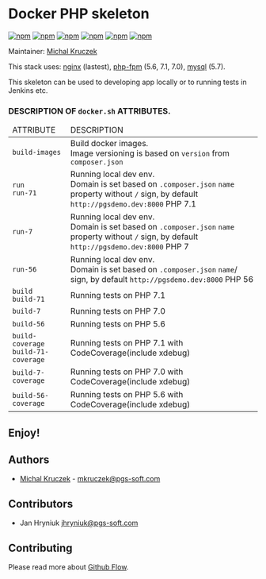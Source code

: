 # Docker PHP skeleton

[![npm](https://img.shields.io/badge/nginx-1.10-brightgreen.svg)]()
[![npm](https://img.shields.io/badge/node-4.2-brightgreen.svg)]()
[![npm](https://img.shields.io/badge/php-5.6-brightgreen.svg)]()
[![npm](https://img.shields.io/badge/php-7.0-brightgreen.svg)]()
[![npm](https://img.shields.io/badge/php-7.1-brightgreen.svg)]()
[![npm](https://img.shields.io/badge/mysql-5.7-brightgreen.svg)]()

Maintainer: [Michal Kruczek](https://github.com/partikus)

This stack uses: [nginx](https://hub.docker.com/_/nginx/) (lastest), [php-fpm](https://hub.docker.com/_/php/) (5.6, 7.1, 7.0), [mysql](https://hub.docker.com/_/mysql/) (5.7).

This skeleton can be used to developing app locally or to running tests in Jenkins etc.

### DESCRIPTION OF `docker.sh` ATTRIBUTES.

<table>
    <thead>
        <td>ATTRIBUTE</td>
        <td>DESCRIPTION</td>
    </thead>
    <tbody>
        <tr>
            <td>
                <code>build-images</code>
            </td>
            <td>
                Build docker images.<br>
                Image versioning is based on <code>version</code> from <code>composer.json</code>
            </td>
        </tr>
        <tr>
            <td>
                <code>run</code><br>
                <code>run-71</code>
            </td>
            <td>
                Running local dev env.<br>
                Domain is set based on <code>.composer.json</code> <code>name</code> property without <code>/</code> sign, by default <code>http://pgsdemo.dev:8000</code> PHP 7.1
            </td>
        </tr>
        <tr>
            <td>
                <code>run-7</code>
            </td>
            <td>
                Running local dev env.<br>
                Domain is set based on <code>.composer.json</code> <code>name</code> property without <code>/</code> sign, by default <code>http://pgsdemo.dev:8000</code> PHP 7
            </td>
        </tr>
        <tr>
            <td>
                <code>run-56</code>
            </td>
            <td>
                Running local dev env.<br>
                Domain is set based on <code>.composer.json</code> <code>name</code property without <code>/</code> sign, by default <code>http://pgsdemo.dev:8000</code> PHP 56
            </td>
        </tr>
        <tr>
            <td>
                <code>build</code><br>
                <code>build-71</code>
            </td>
            <td>
                Running tests on PHP 7.1
            </td>
        </tr>
        <tr>
            <td>
                <code>build-7</code>
            </td>
            <td>
                Running tests on PHP 7.0
            </td>
        </tr>
        <tr>
            <td>
                <code>build-56</code>
            </td>
            <td>
                Running tests on PHP 5.6
            </td>
        </tr>
        <tr>
            <td>
                <code>build-coverage</code><br>
                <code>build-71-coverage</code>
            </td>
            <td>
                Running tests on PHP 7.1 with CodeCoverage(include xdebug)
            </td>
        </tr>
        <tr>
            <td>
                <code>build-7-coverage</code>
            </td>
            <td>
                Running tests on PHP 7.0 with CodeCoverage(include xdebug)
            </td>
        </tr>
        <tr>
            <td>
                <code>build-56-coverage</code>
            </td>
            <td>
                Running tests on PHP 5.6 with CodeCoverage(include xdebug)
            </td>
        </tr>
    </tbody>
</table>


## Enjoy!

Authors
-------
 - [Michal Kruczek](https://github.com/partikus/) - <mkruczek@pgs-soft.com>

Contributors
------------
 - Jan Hryniuk <jhryniuk@pgs-soft.com>

Contributing
------------
Please read more about [Github Flow](https://guides.github.com/introduction/flow/).
